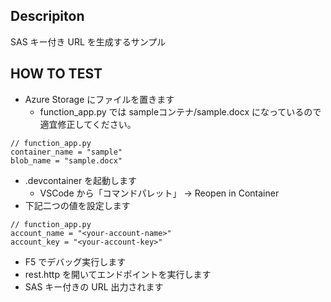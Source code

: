 ## Descripiton
SAS キー付き URL を生成するサンプル

## HOW TO TEST
- Azure Storage にファイルを置きます
  - function_app.py では sampleコンテナ/sample.docx になっているので適宜修正してください。  
```
// function_app.py
container_name = "sample"
blob_name = "sample.docx"
```
- .devcontainer を起動します
  - VSCode から「コマンドパレット」 → Reopen in Container
- 下記二つの値を設定します
```
// function_app.py
account_name = "<your-account-name>"
account_key = "<your-account-key>"
```
- F5 でデバッグ実行します
- rest.http を開いてエンドポイントを実行します
- SAS キー付きの URL 出力されます
